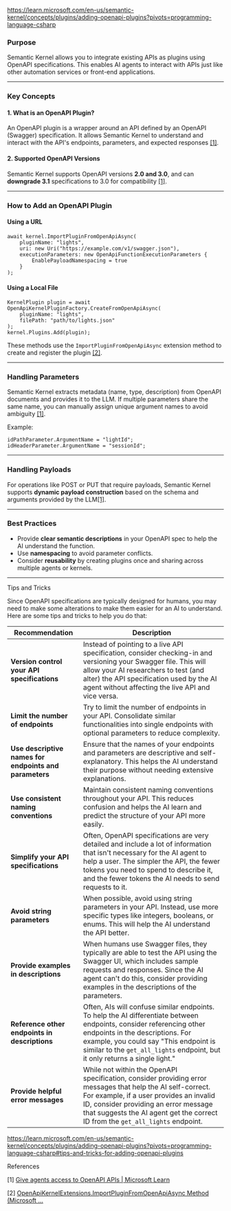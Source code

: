 https://learn.microsoft.com/en-us/semantic-kernel/concepts/plugins/adding-openapi-plugins?pivots=programming-language-csharp

### **Purpose**

Semantic Kernel allows you to integrate existing APIs as plugins using OpenAPI specifications. This enables AI agents to interact with APIs just like other automation services or front-end applications.

---

### **Key Concepts**

#### **1. What is an OpenAPI Plugin?**

An OpenAPI plugin is a wrapper around an API defined by an OpenAPI (Swagger) specification. It allows Semantic Kernel to understand and interact with the API's endpoints, parameters, and expected responses [[1]](https://learn.microsoft.com/en-us/semantic-kernel/concepts/plugins/adding-openapi-plugins).

#### **2. Supported OpenAPI Versions**

Semantic Kernel supports OpenAPI versions **2.0 and 3.0**, and can **downgrade 3.1** specifications to 3.0 for compatibility [[1]](https://learn.microsoft.com/en-us/semantic-kernel/concepts/plugins/adding-openapi-plugins).

---

### **How to Add an OpenAPI Plugin**

#### **Using a URL**

```CSharp
await kernel.ImportPluginFromOpenApiAsync(
    pluginName: "lights",
    uri: new Uri("https://example.com/v1/swagger.json"),
    executionParameters: new OpenApiFunctionExecutionParameters {
        EnablePayloadNamespacing = true
    }
);
```

#### **Using a Local File**

```CSharp
KernelPlugin plugin = await OpenApiKernelPluginFactory.CreateFromOpenApiAsync(
    pluginName: "lights",
    filePath: "path/to/lights.json"
);
kernel.Plugins.Add(plugin);
```

These methods use the `ImportPluginFromOpenApiAsync` extension method to create and register the plugin [[2]](https://learn.microsoft.com/en-us/dotnet/api/microsoft.semantickernel.openapikernelextensions.importpluginfromopenapiasync?view=semantic-kernel-dotnet).

---

### **Handling Parameters**

Semantic Kernel extracts metadata (name, type, description) from OpenAPI documents and provides it to the LLM. If multiple parameters share the same name, you can manually assign unique argument names to avoid ambiguity [[1]](https://learn.microsoft.com/en-us/semantic-kernel/concepts/plugins/adding-openapi-plugins).

Example:

```CSharp
idPathParameter.ArgumentName = "lightId";
idHeaderParameter.ArgumentName = "sessionId";
```

---

### **Handling Payloads**

For operations like POST or PUT that require payloads, Semantic Kernel supports **dynamic payload construction** based on the schema and arguments provided by the LLM[[1]](https://learn.microsoft.com/en-us/semantic-kernel/concepts/plugins/adding-openapi-plugins).

---

### **Best Practices**

- Provide **clear semantic descriptions** in your OpenAPI spec to help the AI understand the function.
- Use **namespacing** to avoid parameter conflicts.
- Consider **reusability** by creating plugins once and sharing across multiple agents or kernels.

---

Tips and Tricks

Since OpenAPI specifications are typically designed for humans, you may need to make some alterations to make them easier for an AI to understand. Here are some tips and tricks to help you do that:

|Recommendation|Description|
|---|---|
|**Version control your API specifications**|Instead of pointing to a live API specification, consider checking-in and versioning your Swagger file. This will allow your AI researchers to test (and alter) the API specification used by the AI agent without affecting the live API and vice versa.|
|**Limit the number of endpoints**|Try to limit the number of endpoints in your API. Consolidate similar functionalities into single endpoints with optional parameters to reduce complexity.|
|**Use descriptive names for endpoints and parameters**|Ensure that the names of your endpoints and parameters are descriptive and self-explanatory. This helps the AI understand their purpose without needing extensive explanations.|
|**Use consistent naming conventions**|Maintain consistent naming conventions throughout your API. This reduces confusion and helps the AI learn and predict the structure of your API more easily.|
|**Simplify your API specifications**|Often, OpenAPI specifications are very detailed and include a lot of information that isn't necessary for the AI agent to help a user. The simpler the API, the fewer tokens you need to spend to describe it, and the fewer tokens the AI needs to send requests to it.|
|**Avoid string parameters**|When possible, avoid using string parameters in your API. Instead, use more specific types like integers, booleans, or enums. This will help the AI understand the API better.|
|**Provide examples in descriptions**|When humans use Swagger files, they typically are able to test the API using the Swagger UI, which includes sample requests and responses. Since the AI agent can't do this, consider providing examples in the descriptions of the parameters.|
|**Reference other endpoints in descriptions**|Often, AIs will confuse similar endpoints. To help the AI differentiate between endpoints, consider referencing other endpoints in the descriptions. For example, you could say "This endpoint is similar to the `get_all_lights` endpoint, but it only returns a single light."|
|**Provide helpful error messages**|While not within the OpenAPI specification, consider providing error messages that help the AI self-correct. For example, if a user provides an invalid ID, consider providing an error message that suggests the AI agent get the correct ID from the `get_all_lights` endpoint.|

https://learn.microsoft.com/en-us/semantic-kernel/concepts/plugins/adding-openapi-plugins?pivots=programming-language-csharp#tips-and-tricks-for-adding-openapi-plugins

  
References

[1] [Give agents access to OpenAPI APIs | Microsoft Learn](https://learn.microsoft.com/en-us/semantic-kernel/concepts/plugins/adding-openapi-plugins)

[2] [OpenApiKernelExtensions.ImportPluginFromOpenApiAsync Method (Microsoft ...](https://learn.microsoft.com/en-us/dotnet/api/microsoft.semantickernel.openapikernelextensions.importpluginfromopenapiasync?view=semantic-kernel-dotnet)